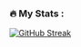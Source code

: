 <!--
### Hi there 👋

**tomas-fryza/tomas-fryza** is a ✨ _special_ ✨ repository because its `README.md` (this file) appears on your GitHub profile.

Here are some ideas to get you started:

- 🔭 I’m currently working on ...
- 🌱 I’m currently learning ...
- 👯 I’m looking to collaborate on ...
- 🤔 I’m looking for help with ...
- 💬 Ask me about ...
- 📫 How to reach me: ...
- 😄 Pronouns: ...
- ⚡ Fun fact: ...
-->

### :fire: My Stats :

[![GitHub Streak](http://github-readme-streak-stats.herokuapp.com?user=tomas-fryza)](https://git.io/streak-stats)

<!--
![GitHub stats](https://github-readme-stats.vercel.app/api?username=tomas-fryza&show_icons=true&theme=radical)

[![Top Langs](https://github-readme-stats.vercel.app/api/top-langs/?username=tomas-fryza&layout=compact)](https://github.com/anuraghazra/github-readme-stats)
-->
